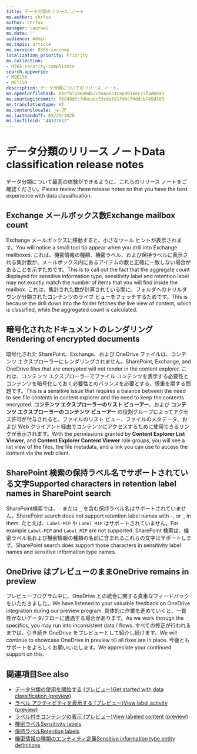```yaml
---
title: データ分類のリリース ノート
ms.author: chrfox
author: chrfox
manager: laurawi
ms.date: ''
audience: Admin
ms.topic: article
ms.service: O365-seccomp
localization_priority: Priority
ms.collection:
- M365-security-compliance
search.appverid:
- MOE150
- MET150
description: データ分類についてのリリース ノート。
ms.openlocfilehash: bbef6729680db2c9a6aec4caa9036ec23fad6949
ms.sourcegitcommit: f6840dfcfdbcadc53cda591fd6cf9ddcb749d303
ms.translationtype: HT
ms.contentlocale: ja-JP
ms.lasthandoff: 05/20/2020
ms.locfileid: "44327612"
---
```

# <a name="data-classification-release-notes"></a><span data-ttu-id="fa353-103">データ分類のリリース ノート</span><span class="sxs-lookup"><span data-stu-id="fa353-103">Data classification release notes</span></span>

<span data-ttu-id="fa353-104">データ分類について最高の体験ができるように、これらのリリース ノートをご確認ください。</span><span class="sxs-lookup"><span data-stu-id="fa353-104">Please review these release notes so that you have the best experience with data classification.</span></span>

## <a name="exchange-mailbox-count"></a><span data-ttu-id="fa353-105">Exchange メールボックス数</span><span class="sxs-lookup"><span data-stu-id="fa353-105">Exchange mailbox count</span></span>

<span data-ttu-id="fa353-106">Exchange メールボックスに移動すると、小さなツール ヒントが表示されます。</span><span class="sxs-lookup"><span data-stu-id="fa353-106">You will notice a small tool tip appear when you drill into Exchange mailboxes.</span></span> <span data-ttu-id="fa353-107">これは、機密情報の種類、機密ラベル、および保持ラベルに表示される集計数が、メールボックス内にあるアイテムの数と正確に一致しない場合があることを示すためです。</span><span class="sxs-lookup"><span data-stu-id="fa353-107">This is to call out the fact that the aggregate count displayed for sensitive information type, sensitivity label and retention label may not exactly match the number of items that you will find inside the mailbox.</span></span> <span data-ttu-id="fa353-108">これは、集計された数が計算されている間に、フォルダへのドリルダウンが分類されたコンテンツのライブ ビューをフェッチするためです。</span><span class="sxs-lookup"><span data-stu-id="fa353-108">This is because the drill down into the folder fetches the live view of content, which is classified, while the aggregated count is calculated.</span></span>


## <a name="rendering-of-encrypted-documents"></a><span data-ttu-id="fa353-109">暗号化されたドキュメントのレンダリング</span><span class="sxs-lookup"><span data-stu-id="fa353-109">Rendering of encrypted documents</span></span>

<span data-ttu-id="fa353-110">暗号化された SharePoint、Exchange、および OneDrive ファイルは、コンテンツ エクスプローラーにレンダリングされません。</span><span class="sxs-lookup"><span data-stu-id="fa353-110">SharePoint, Exchange, and OneDrive files that are encrypted will not render in the content explorer.</span></span> <span data-ttu-id="fa353-111">これは、コンテンツ エクスプローラーでファイル コンテンツを表示する必要性とコンテンツを暗号化しておく必要性とのバランスを必要とする、慎重を期する問題です。</span><span class="sxs-lookup"><span data-stu-id="fa353-111">This is a sensitive issue that requires a balance between the need to see file contents in content explorer and the need to keep the contents encrypted.</span></span> <span data-ttu-id="fa353-112">**コンテンツ エクスプローラーのリスト ビューアー**、および **コンテンツ エクスプローラーのコンテンツ ビューアー** の役割グループによってアクセス許可が付与されると、ファイルのリスト ビュー、ファイルのメタデータ、および Web クライアント経由でコンテンツにアクセスするために使用できるリンクが表示されます。</span><span class="sxs-lookup"><span data-stu-id="fa353-112">With the permissions granted by **Content Explorer List Viewer**, and **Content Explorer Content Viewer** role groups, you will see a list view of the files, the file  metadata, and a link you can use to access the content via the web client.</span></span>

## <a name="supported-characters-in-retention-label-names-in-sharepoint-search"></a><span data-ttu-id="fa353-113">SharePoint 検索の保持ラベル名でサポートされている文字</span><span class="sxs-lookup"><span data-stu-id="fa353-113">Supported characters in retention label names in SharePoint search</span></span>

<span data-ttu-id="fa353-114">SharePoint検索では、`-` または `_` を含む保持ラベル名はサポートされていません。</span><span class="sxs-lookup"><span data-stu-id="fa353-114">SharePoint search does not support retention label names with `-`, or `_` in them.</span></span> <span data-ttu-id="fa353-115">たとえば、`Label-MIP` や `Label_MIP` はサポートされていません。</span><span class="sxs-lookup"><span data-stu-id="fa353-115">For example `Label-MIP` and `Label_MIP` are not supported.</span></span> <span data-ttu-id="fa353-116">SharePoint 検索は、機密ラベル名および機密情報の種類の名前に含まれるこれらの文字はサポートします。</span><span class="sxs-lookup"><span data-stu-id="fa353-116">SharePoint search does support those characters in sensitivity label names and sensitive information type names.</span></span>

## <a name="onedrive-remains-in-preview"></a><span data-ttu-id="fa353-117">OneDrive はプレビューのまま</span><span class="sxs-lookup"><span data-stu-id="fa353-117">OneDrive remains in preview</span></span>

<span data-ttu-id="fa353-118">プレビュープログラム中に、OneDrive との統合に関する貴重なフィードバックをいただきました。</span><span class="sxs-lookup"><span data-stu-id="fa353-118">We have listened to your valuable feedback on OneDrive integration during our preview program.</span></span> <span data-ttu-id="fa353-119">具体的に作業を進めていくと、一貫性がないデータ/フローに遭遇する場合があります。</span><span class="sxs-lookup"><span data-stu-id="fa353-119">As we work through the specifics, you may run into inconsistent data / flows.</span></span> <span data-ttu-id="fa353-120">すべての修正が行われるまでは、引き続き OneDrive をプレビューとして紹介し続けます。</span><span class="sxs-lookup"><span data-stu-id="fa353-120">We will continue to showcase OneDrive in preview till all fixes are in place.</span></span> <span data-ttu-id="fa353-121">今後ともサポートをよろしくお願いいたします。</span><span class="sxs-lookup"><span data-stu-id="fa353-121">We appreciate your continued support on this.</span></span>


## <a name="see-also"></a><span data-ttu-id="fa353-122">関連項目</span><span class="sxs-lookup"><span data-stu-id="fa353-122">See also</span></span>

- [<span data-ttu-id="fa353-123">データ分類の使用を開始する (プレビュー)</span><span class="sxs-lookup"><span data-stu-id="fa353-123">Get started with data classification (preview)</span></span>](data-classification-overview.md)
- [<span data-ttu-id="fa353-124">ラベル アクティビティを表示する (プレビュー)</span><span class="sxs-lookup"><span data-stu-id="fa353-124">View label activity (preview)</span></span>](data-classification-activity-explorer.md)
- [<span data-ttu-id="fa353-125">ラベル付きコンテンツの表示 (プレビュー)</span><span class="sxs-lookup"><span data-stu-id="fa353-125">View labeled content (preview)</span></span>](data-classification-content-explorer.md)
- [<span data-ttu-id="fa353-126">機密ラベル</span><span class="sxs-lookup"><span data-stu-id="fa353-126">Sensitivity labels</span></span>](sensitivity-labels.md)
- [<span data-ttu-id="fa353-127">保持ラベル</span><span class="sxs-lookup"><span data-stu-id="fa353-127">Retention labels</span></span>](labels.md)
- [<span data-ttu-id="fa353-128">機密情報の種類のエンティティ定義</span><span class="sxs-lookup"><span data-stu-id="fa353-128">Sensitive information type entity definitions</span></span>](sensitive-information-type-entity-definitions.md)